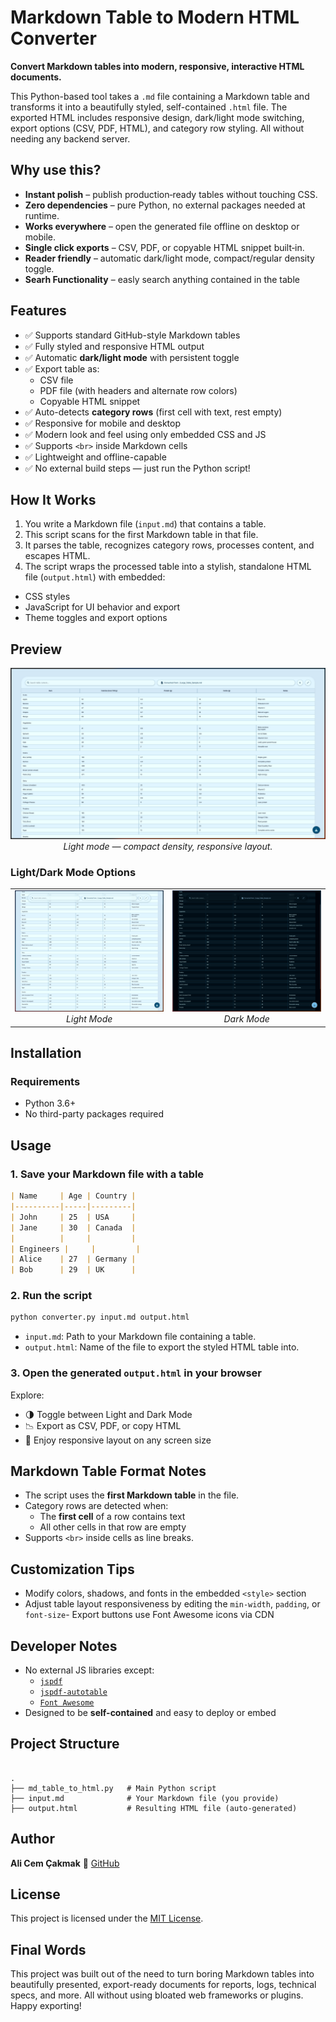 # Markdown Table to Modern HTML Converter

**Convert Markdown tables into modern, responsive, interactive HTML documents.**

This Python-based tool takes a `.md` file containing a Markdown table and transforms it into a beautifully styled, self-contained `.html` file. The exported HTML includes responsive design, dark/light mode switching, export options (CSV, PDF, HTML), and category row styling. All without needing any backend server.


## Why use this?

* **Instant polish** – publish production‑ready tables without touching CSS.
* **Zero dependencies** – pure Python, no external packages needed at runtime.
* **Works everywhere** – open the generated file offline on desktop or mobile.
* **Single click exports** – CSV, PDF, or copyable HTML snippet built‑in.
* **Reader friendly** – automatic dark/light mode, compact/regular density toggle.
* **Searh Functionality** – easly search anything contained in the table


## Features

- ✅ Supports standard GitHub-style Markdown tables
- ✅ Fully styled and responsive HTML output
- ✅ Automatic **dark/light mode** with persistent toggle
- ✅ Export table as:  
    - CSV file  
    - PDF file (with headers and alternate row colors)  
    - Copyable HTML snippet
- ✅ Auto-detects **category rows** (first cell with text, rest empty)
- ✅ Responsive for mobile and desktop
- ✅ Modern look and feel using only embedded CSS and JS
- ✅ Supports `<br>` inside Markdown cells
- ✅ Lightweight and offline-capable
- ✅ No external build steps — just run the Python script!


## How It Works

1. You write a Markdown file (`input.md`) that contains a table.
2. This script scans for the first Markdown table in that file.
3. It parses the table, recognizes category rows, processes content, and escapes HTML.
4. The script wraps the processed table into a stylish, standalone HTML file (`output.html`) with embedded:
- CSS styles
- JavaScript for UI behavior and export
- Theme toggles and export options


##  Preview

<p align="center">
  <img src="assets/preview.png" alt="Light mode screenshot"><br>
  <em>Light mode — compact density, responsive layout.</em>
</p>

### Light/Dark Mode Options

<table style="border:0;border-collapse:collapse;">
  <tr>
    <td align="center" style="border:none;">
      <img src="assets/light.png" alt="Light mode preview"><br>
      <em>Light&nbsp;Mode</em>
    </td>
    <td align="center" style="border:none;">
      <img src="assets/dark.png" alt="Dark mode preview"><br>
      <em>Dark&nbsp;Mode</em>
    </td>
  </tr>
</table>

##  Installation

### Requirements

- Python 3.6+
- No third-party packages required


## Usage

### 1. Save your Markdown file with a table

```markdown
| Name     | Age | Country |
|----------|-----|---------|
| John     | 25  | USA     |
| Jane     | 30  | Canada  |
|          |     |         |
| Engineers |     |         |
| Alice    | 27  | Germany |
| Bob      | 29  | UK      |
```

### 2. Run the script

```bash
python converter.py input.md output.html
```
- `input.md`: Path to your Markdown file containing a table.
- `output.html`: Name of the file to export the styled HTML table into.

### 3. Open the generated `output.html` in your browser

Explore:
- 🌗 Toggle between Light and Dark Mode
- 📉 Export as CSV, PDF, or copy HTML
- 📱 Enjoy responsive layout on any screen size


##  Markdown Table Format Notes

- The script uses the **first Markdown table** in the file.
- Category rows are detected when:
    - The **first cell** of a row contains text
    - All other cells in that row are empty
- Supports `<br>` inside cells as line breaks.


##  Customization Tips

- Modify colors, shadows, and fonts in the embedded `<style>` section
- Adjust table layout responsiveness by editing the `min-width`, `padding`, or `font-size`- Export buttons use Font Awesome icons via CDN


##  Developer Notes

- No external JS libraries except:
    - [`jspdf`](https://cdnjs.com/libraries/jspdf)
    - [`jspdf-autotable`](https://cdnjs.com/libraries/jspdf-autotable)
    - [`Font Awesome`](https://cdnjs.com/libraries/font-awesome)
- Designed to be **self-contained** and easy to deploy or embed


##  Project Structure

```text

.
├── md_table_to_html.py   # Main Python script
├── input.md              # Your Markdown file (you provide)
├── output.html           # Resulting HTML file (auto-generated)
```


##  Author

**Ali Cem Çakmak**
🔗 [GitHub](https://github.com/Econ01)


##  License

This project is licensed under the [MIT License](./LICENSE).


##  Final Words

This project was built out of the need to turn boring Markdown tables into beautifully presented, export-ready documents for reports, logs, technical specs, and more. All without using bloated web frameworks or plugins. Happy exporting!
